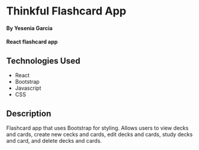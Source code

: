 # Thinkful Flashcard App

#### By Yesenia Garcia

#### React flashcard app

## Technologies Used

* React
* Bootstrap
* Javascript
* CSS

## Description

Flashcard app that uses Bootstrap for styling. Allows users to view decks and cards, create new cecks and cards, edit decks and cards, study decks and card, and delete decks and cards.



